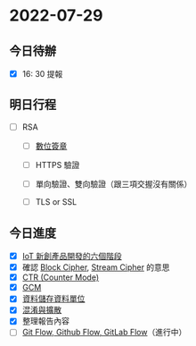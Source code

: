 #  2022-07-29
## 今日待辦
- [x] 16: 30 提報

## 明日行程
- [ ] RSA 
	- [ ] [數位簽章](演算法/數位簽章.md)
	- [ ] HTTPS 驗證
	- [ ] 單向驗證、雙向驗證（跟三項交握沒有關係）
	- [ ] TLS or SSL


## 今日進度
- [x] [IoT 新創產品開發的六個階段](製作流程/IoT%20新創產品開發的六個階段.md)
- [x] 確認 [Block Cipher](演算法/Block%20Cipher.md), [Stream Cipher](演算法/Stream%20Cipher.md) 的意思
- [x] [CTR (Counter Mode)](演算法/CTR%20(Counter%20Mode).md)
- [x] [GCM](演算法/GCM.md)
- [x] [資料儲存資料單位](計算機/資料儲存資料單位.md)
- [x] [混淆與擴散](演算法/混淆與擴散.md)
- [x] 整理報告內容
- [ ] [Git Flow, Github Flow, GitLab Flow](../Git%20Flow/Git%20Flow,%20Github%20Flow,%20GitLab%20Flow.md)（進行中）
